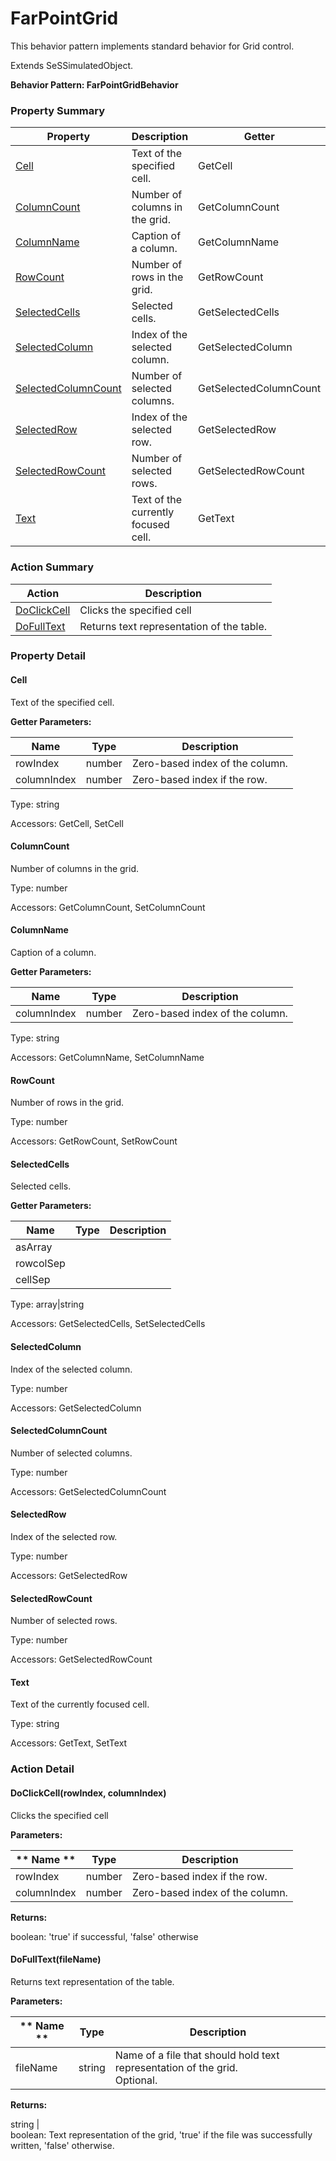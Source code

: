 # FarPointGrid

This behavior pattern implements standard behavior for Grid control.
 
Extends SeSSimulatedObject.





**Behavior Pattern: FarPointGridBehavior**


<!-- ============================== property summary ========================== -->

	

### Property Summary

| **Property** | **Description** | **Getter** | **Setter** |
| ------------ | --------------- | ---------- | ---------- |
| [Cell](#Cell) | Text of the specified cell. | GetCell | SetCell |
| [ColumnCount](#ColumnCount) | Number of columns in the grid. | GetColumnCount | SetColumnCount |
| [ColumnName](#ColumnName) | Caption of a column. | GetColumnName | SetColumnName |
| [RowCount](#RowCount) | Number of rows in the grid. | GetRowCount | SetRowCount |
| [SelectedCells](#SelectedCells) | Selected cells. | GetSelectedCells | SetSelectedCells |
| [SelectedColumn](#SelectedColumn) | Index of the selected column. | GetSelectedColumn |  |
| [SelectedColumnCount](#SelectedColumnCount) | Number of selected columns. | GetSelectedColumnCount |  |
| [SelectedRow](#SelectedRow) | Index of the selected row. | GetSelectedRow |  |
| [SelectedRowCount](#SelectedRowCount) | Number of selected rows. | GetSelectedRowCount |  |
| [Text](#Text) | Text of the currently focused cell. | GetText | SetText |



	
<!-- ============================== action summary ========================== -->



### Action Summary

|  **Action** | **Description** | 
| ----------- | --------------- |
|	[DoClickCell](#DoClickCell) | Clicks the specified cell |
|	[DoFullText](#DoFullText) | Returns text representation of the table. |




<!-- ============================== property detail ========================== -->
	
### Property Detail
		
<a name="Cell"></a>
#### Cell


Text of the specified cell.

			
**Getter Parameters:**

| **Name** | **Type** | **Description** |
| -------- | -------- | --------------- |	
| rowIndex | number | Zero-based index of the column. |
| columnIndex | number | Zero-based index if the row. |


	
			
Type: string
			
			
Accessors: GetCell, SetCell
			
		
<a name="ColumnCount"></a>
#### ColumnCount


Number of columns in the grid.

			
	
			
Type: number
			
			
Accessors: GetColumnCount, SetColumnCount
			
		
<a name="ColumnName"></a>
#### ColumnName


Caption of a column.

			
**Getter Parameters:**

| **Name** | **Type** | **Description** |
| -------- | -------- | --------------- |	
| columnIndex | number | Zero-based index of the column. |


	
			
Type: string
			
			
Accessors: GetColumnName, SetColumnName
			
		
<a name="RowCount"></a>
#### RowCount


Number of rows in the grid.

			
	
			
Type: number
			
			
Accessors: GetRowCount, SetRowCount
			
		
<a name="SelectedCells"></a>
#### SelectedCells


Selected cells.

			
**Getter Parameters:**

| **Name** | **Type** | **Description** |
| -------- | -------- | --------------- |	
| asArray |  |  |
| rowcolSep |  |  |
| cellSep |  |  |


	
			
Type: array|string
			
			
Accessors: GetSelectedCells, SetSelectedCells
			
		
<a name="SelectedColumn"></a>
#### SelectedColumn


Index of the selected column.

			
	
			
Type: number
			
			
Accessors: GetSelectedColumn
			
		
<a name="SelectedColumnCount"></a>
#### SelectedColumnCount


Number of selected columns.

			
	
			
Type: number
			
			
Accessors: GetSelectedColumnCount
			
		
<a name="SelectedRow"></a>
#### SelectedRow


Index of the selected row.

			
	
			
Type: number
			
			
Accessors: GetSelectedRow
			
		
<a name="SelectedRowCount"></a>
#### SelectedRowCount


Number of selected rows.

			
	
			
Type: number
			
			
Accessors: GetSelectedRowCount
			
		
<a name="Text"></a>
#### Text


Text of the currently focused cell.

			
	
			
Type: string
			
			
Accessors: GetText, SetText
			
		
	
	
<!-- ============================== action detail ========================== -->
	
### Action Detail
		
<a name="DoClickCell"></a>    
#### DoClickCell(rowIndex, columnIndex)

Clicks the specified cell


**Parameters:**

|	** Name ** | **Type** | **Description** |
| ---------- | -------- | --------------- |
| rowIndex | number |	Zero-based index if the row. |
| columnIndex | number |	Zero-based index of the column. |




**Returns:**

boolean: 'true' if successful, 'false' otherwise




<a name="DoFullText"></a>    
#### DoFullText(fileName)

Returns text representation of the table.


**Parameters:**

|	** Name ** | **Type** | **Description** |
| ---------- | -------- | --------------- |
| fileName | string |	Name of a file that should hold text representation of the grid.<br>Optional. |




**Returns:**

string | <br>boolean: Text representation of the grid, 'true' if the file was successfully written, 'false' otherwise.




	

